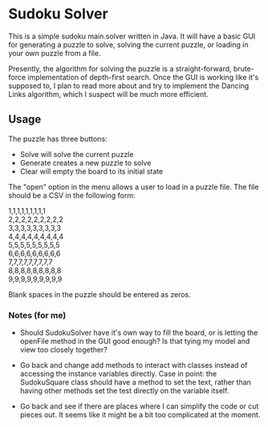 # Sudoku Solver

This is a simple sudoku main.solver written in Java. It will have a basic GUI for generating a puzzle to solve, solving the current puzzle, or loading in your own puzzle from a file.

Presently, the algorithm for solving the puzzle is a straight-forward, brute-force implementation of depth-first search. Once the GUI is working like it's supposed to, I plan to read more about and try to implement the Dancing Links algorithm, which I suspect will be much more efficient.

## Usage

The puzzle has three buttons:

* Solve will solve the current puzzle
* Generate creates a new puzzle to solve
* Clear will empty the board to its initial state

The "open" option in the menu allows a user to load in a puzzle file. The file should be a CSV in the following form:

1,1,1,1,1,1,1,1,1  
2,2,2,2,2,2,2,2,2  
3,3,3,3,3,3,3,3,3  
4,4,4,4,4,4,4,4,4  
5,5,5,5,5,5,5,5,5  
6,6,6,6,6,6,6,6,6  
7,7,7,7,7,7,7,7,7  
8,8,8,8,8,8,8,8,8  
9,9,9,9,9,9,9,9,9  

Blank spaces in the puzzle should be entered as zeros.

### Notes (for me)

* Should SudokuSolver have it's own way to fill the board, or is letting the openFile method in the GUI good enough? Is that tying my model and view too closely together?

* Go back and change add methods to interact with classes instead of accessing the instance variables directly. Case in point: the SudokuSquare class should have a method to set the text, rather than having other methods set the test directly on the variable itself.

* Go back and see if there are places where I can simplify the code or cut pieces out. It seems like it might be a bit too complicated at the moment.
